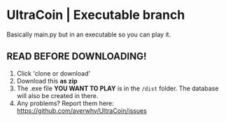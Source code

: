 # UltraCoin | Executable branch
Basically main.py but in an executable so you can play it.

## READ BEFORE DOWNLOADING!
1. Click 'clone or download'
2. Download this **as zip**
3. The .exe file **YOU WANT TO PLAY** is in the `/dist` folder. The database will also be created in there.
4. Any problems? Report them here: https://github.com/averwhy/UltraCoin/issues
